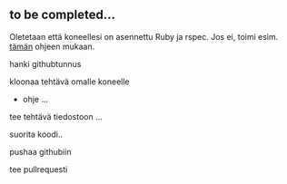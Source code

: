 ## to be completed...

Oletetaan että koneellesi on asennettu Ruby ja rspec. Jos ei, toimi esim. [tämän](https://github.com/mluukkai/WebPalvelinohjelmointi2016/wiki/railsin-asennus) ohjeen mukaan.

hanki githubtunnus

kloonaa tehtävä omalle koneelle
- ohje ...

tee tehtävä tiedostoon ...

suorita koodi..

pushaa githubiin

tee pullrequesti

